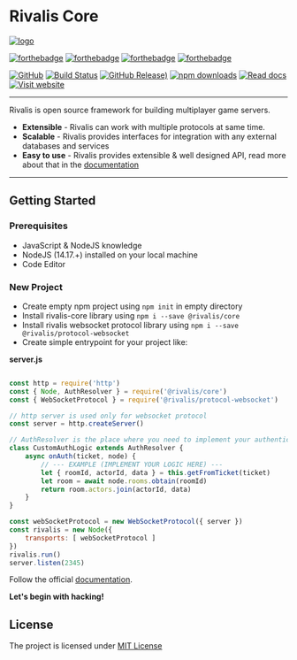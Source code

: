 # Rivalis Core

[![logo](https://user-images.githubusercontent.com/10467454/113154097-f834d280-9237-11eb-95a9-bd62cdde4677.png)](https://rivalis.io)

[![forthebadge](https://forthebadge.com/images/badges/built-with-love.svg)](https://rivalis.io)
[![forthebadge](https://forthebadge.com/images/badges/fo-real.svg)](https://rivalis.io)
[![forthebadge](https://forthebadge.com/images/badges/uses-js.svg)](https://rivalis.io)
[![forthebadge](https://forthebadge.com/images/badges/open-source.svg)](https://rivalis.io)


[![GitHub](https://img.shields.io/github/license/kalevski/rivalis-core?style=for-the-badge)](https://github.com/rivalis/rivalis-core/blob/main/LICENSE)
[![Build Status](https://img.shields.io/github/workflow/status/rivalis/rivalis-core/release?style=for-the-badge)](https://github.com/rivalis/rivalis-core/actions/workflows/release.yml)
[![GitHub Release)](https://img.shields.io/github/v/tag/rivalis/rivalis-core?color=orange&include_prereleases&label=VERSION&style=for-the-badge)](https://www.npmjs.com/package/@rivalis/core)
[![npm downloads](https://img.shields.io/npm/dw/@rivalis/core?label=downloads&style=for-the-badge)](https://www.npmjs.com/package/@rivalis/core)
[![Read docs](https://img.shields.io/badge/READ-DOCS-green?style=for-the-badge)](https://rivalis.io/docs)
[![Visit website](https://img.shields.io/badge/Official-Website-blue?style=for-the-badge)](https://rivalis.io)

---

Rivalis is open source framework for building multiplayer game servers.
- **Extensible** - Rivalis can work with multiple protocols at same time.
- **Scalable** - Rivalis provides interfaces for integration with any external databases and services
- **Easy to use** - Rivalis provides extensible & well designed API, read more about that in the [documentation](https://rivalis.io/docs)

---

## Getting Started

### Prerequisites
- JavaScript & NodeJS knowledge
- NodeJS (14.17.+) installed on your local machine
- Code Editor

### New Project

- Create empty npm project using `npm init` in empty directory
- Install rivalis-core library using `npm i --save @rivalis/core`
- Install rivalis websocket protocol library using `npm i --save @rivalis/protocol-websocket`
- Create simple entrypoint for your project like:

**server.js**
```js

const http = require('http')
const { Node, AuthResolver } = require('@rivalis/core')
const { WebSocketProtocol } = require('@rivalis/protocol-websocket')

// http server is used only for websocket protocol
const server = http.createServer()

// AuthResolver is the place where you need to implement your authentication/authorization logic.
class CustomAuthLogic extends AuthResolver {
    async onAuth(ticket, node) {
        // --- EXAMPLE (IMPLEMENT YOUR LOGIC HERE) ---
        let { roomId, actorId, data } = this.getFromTicket(ticket)
        let room = await node.rooms.obtain(roomId)
        return room.actors.join(actorId, data)
    }
}

const webSocketProtocol = new WebSocketProtocol({ server })
const rivalis = new Node({
    transports: [ webSocketProtocol ]
})
rivalis.run()
server.listen(2345)

```

Follow the official [documentation](https://rivalis.io/docs).

**Let's begin with hacking!**


## License

The project is licensed under [MIT License](https://github.com/rivalis/rivalis-core/blob/main/LICENSE)

